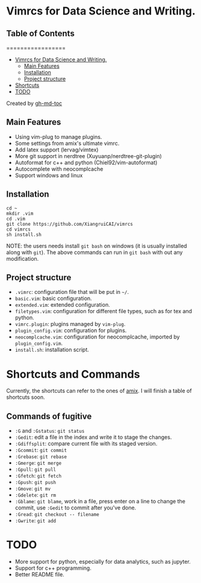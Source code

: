 # Vimrcs for Data Science and Writing.

## Table of Contents
=================


* [Vimrcs for Data Science and Writing\.](#vimrcs-for-data-science-and-writing)
  * [Main Features](#main-features)
  * [Installation](#installation)
  * [Project structure](#project-structure)
* [Shortcuts](#shortcuts)
* [TODO](#todo)

Created by [gh-md-toc](https://github.com/ekalinin/github-markdown-toc.go)

## Main Features
- Using vim-plug to manage plugins.
- Some settings from amix's ultimate vimrc.
- Add latex support (lervag/vimtex)
- More git support in nerdtree (Xuyuanp/nerdtree-git-plugin)
- Autoformat for c++ and python (Chiel92/vim-autoformat)
- Autocomplete with neocomplcache
- Support windows and linux

## Installation
    cd ~
    mkdir .vim
    cd .vim
    git clone https://github.com/XiangruiCAI/vimrcs
    cd vimrcs
    sh install.sh

NOTE: the users needs install `git bash` on windows (it is usually installed along with `git`). The above commands can run in `git bash` with out any modification. 

## Project structure

- `.vimrc`: configuration file that will be put in `~/`.
- `basic.vim`: basic configuration.
- `extended.vim`: extended configuration.
- `filetypes.vim`: configuration for different file types, such as for tex and
  python.
- `vimrc.plugin`: plugins managed by `vim-plug`.
- `plugin_config.vim`: configuration for plugins.
- `neocomplcache.vim`: configuration for neocomplcache, imported by
  `plugin_config.vim`.
- `install.sh`: installation script.

# Shortcuts and Commands

Currently, the shortcuts can refer to the ones of [amix](https://github.com/amix/vimrc). I will finish a table of shortcuts soon.

## Commands of fugitive

* `:G` and `:Gstatus`: `git status`
* `:Gedit`: edit a file in the index and write it to stage the changes.
* `:Gdiffsplit`: compare current file with its staged version.
* `:Gcommit`: `git commit`
* `:Grebase`: `git rebase`
* `:Gmerge`: `git merge`
* `:Gpull`: `git pull`
* `:Gfetch`: `git fetch`
* `:Gpush`: `git push`
* `:Gmove`: `git mv`
* `:Gdelete`: `git rm`
* `:Gblame`: `git blame`, work in a file, press enter on a line to change the commit, use `:Gedit` to commit after you've done.
* `:Gread`: `git checkout -- filename`
* `:Gwrite`: `git add`

# TODO

- More support for python, especially for data analytics, such as jupyter.
- Support for c++ programming.
- Better README file.

